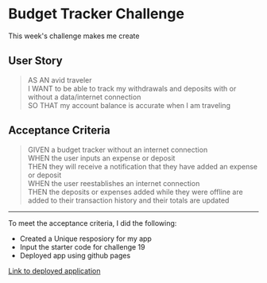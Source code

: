 # Budget Tracker Challenge
This week's challenge makes me create

## User Story
> AS AN avid traveler\
> I WANT to be able to track my withdrawals and deposits with or without a data/internet connection\
> SO THAT my account balance is accurate when I am traveling 


## Acceptance Criteria
> GIVEN a budget tracker without an internet connection\
> WHEN the user inputs an expense or deposit\
> THEN they will receive a notification that they have added an expense or deposit\
> WHEN the user reestablishes an internet connection\
> THEN the deposits or expenses added while they were offline are added to their transaction history and their totals are updated

---

To meet the acceptance criteria, I did the following:
-  Created a Unique resposiory for my app
-  Input the starter code for challenge 19
-  Deployed app using github pages

[Link to deployed application](https://izzie2021.github.io/BudgetTracker/)
